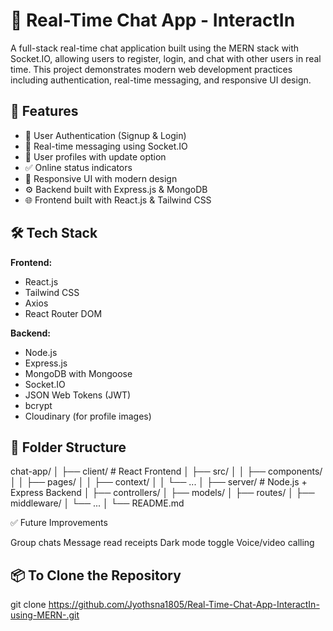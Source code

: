 # 💬 Real-Time Chat App - InteractIn

A full-stack real-time chat application built using the MERN stack with Socket.IO, allowing users to register, login, and chat with other users in real time. This project demonstrates modern web development practices including authentication, real-time messaging, and responsive UI design.

## 🚀 Features

- 🔐 User Authentication (Signup & Login)
- 📩 Real-time messaging using Socket.IO
- 👤 User profiles with update option
- ✅ Online status indicators
- 📱 Responsive UI with modern design
- ⚙️ Backend built with Express.js & MongoDB
- 🌐 Frontend built with React.js & Tailwind CSS

## 🛠️ Tech Stack

**Frontend:**
- React.js
- Tailwind CSS
- Axios
- React Router DOM

**Backend:**
- Node.js
- Express.js
- MongoDB with Mongoose
- Socket.IO
- JSON Web Tokens (JWT)
- bcrypt
- Cloudinary (for profile images)

## 📂 Folder Structure
chat-app/
│
├── client/ # React Frontend
│ ├── src/
│ │ ├── components/
│ │ ├── pages/
│ │ ├── context/
│ │ └── ...
│
├── server/ # Node.js + Express Backend
│ ├── controllers/
│ ├── models/
│ ├── routes/
│ ├── middleware/
│ └── ...
│
└── README.md

✅ Future Improvements

Group chats
Message read receipts
Dark mode toggle
Voice/video calling

## 📦 To Clone the Repository

git clone https://github.com/Jyothsna1805/Real-Time-Chat-App-InteractIn-using-MERN-.git







